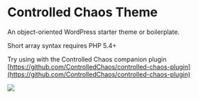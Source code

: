 Controlled Chaos Theme
========================
An object-oriented WordPress starter theme or boilerplate.

Short array syntax requires PHP 5.4+

Try using with the Controlled Chaos companion plugin
[https://github.com/ControlledChaos/controlled-chaos-plugin](https://github.com/ControlledChaos/controlled-chaos-plugin)

<img src="https://raw.githubusercontent.com/ControlledChaos/controlled-chaos-theme/master/screenshot.jpg" />